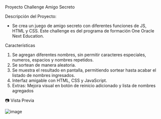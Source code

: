 Proyecto Challenge Amigo Secreto

Descripción del Proyecto: 
* Se crea un juego de amigo secreto con diferentes funciones de JS, HTML y CSS.
Este challenge es del programa de formación One Oracle Next Education.

Características

1.  Se agregan diferentes nombres, sin permitir caracteres especiales, numeros, espacios y nombres repetidos.
2.  Se sortean de manera aleatoria.
3.  Se muestra el resultado en pantalla, permitiendo sortear hasta acabar el listado de nombres ingresados.
4.  Interfaz amigable con HTML, CSS y JavaScript.
5.  Extras:  Mejora visual en botón de reinicio adicionado y lista de nombres agregados

📷 Vista Previa

![image](https://github.com/user-attachments/assets/5bb8b4dc-96c0-4467-b20f-978240e23b3e)

